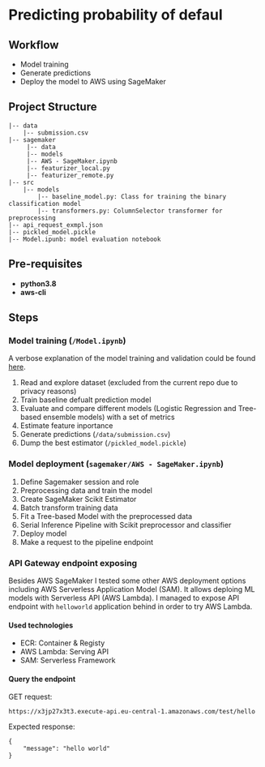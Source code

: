 # Predicting probability of defaul

## Workflow

- Model training
- Generate predictions
- Deploy the model to AWS using SageMaker

## Project Structure
```
|-- data
    |-- submission.csv
|-- sagemaker
     |-- data
     |-- models
     |-- AWS - SageMaker.ipynb
     |-- featurizer_local.py
     |-- featurizer_remote.py
|-- src
    |-- models
        |-- baseline_model.py: Class for training the binary classification model
        |-- transformers.py: ColumnSelector transformer for preprocessing
|-- api_request_exmpl.json
|-- pickled_model.pickle
|-- Model.ipunb: model evaluation notebook
```

## Pre-requisites

* **python3.8**
* **aws-cli**

## Steps

### Model training (`/Model.ipynb`)
A verbose explanation of the model training and validation could be found [here](model_explanation.md).
1. Read and explore dataset (excluded from the current repo due to privacy reasons)
2. Train baseline defualt prediction model
3. Evaluate and сompare different models (Logistic Regression and Tree-based ensemble models) with a set of metrics
4. Estimate feature inportance
5. Generate predictions (`/data/submission.csv`)
6. Dump the best estimator (`/pickled_model.pickle`)

### Model deployment (`sagemaker/AWS - SageMaker.ipynb`)
1. Define Sagemaker session and role
2. Preprocessing data and train the model
3. Create SageMaker Scikit Estimator
4. Batch transform training data
5. Fit a Tree-based Model with the preprocessed data
6. Serial Inference Pipeline with Scikit preprocessor and classifier
7. Deploy model
8. Make a request to the pipeline endpoint

### API Gateway endpoint exposing
Besides AWS SageMaker I tested some other AWS deployment options including AWS Serverless Application Model (SAM).
It allows deploing ML models with Serverless API (AWS Lambda). 
I managed to expose API endpoint with `helloworld` application behind in order to try AWS Lambda.

#### Used technologies
- ECR: Container & Registy
- AWS Lambda: Serving API
- SAM: Serverless Framework

#### Query the endpoint
GET request:
```
https://x3jp27x3t3.execute-api.eu-central-1.amazonaws.com/test/hello
```
Expected response:
```
{
    "message": "hello world"
}
```


 

